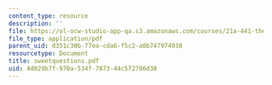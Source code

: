 ```yaml
---
content_type: resource
description: ''
file: https://ol-ocw-studio-app-qa.s3.amazonaws.com/courses/21a-441-the-conquest-of-america-spring-2004/4d029b7f970a534f787344c572786d38_sweetquestions.pdf
file_type: application/pdf
parent_uid: d351c30b-77ea-cda6-f5c2-a0b747974938
resourcetype: Document
title: sweetquestions.pdf
uid: 4d029b7f-970a-534f-7873-44c572786d38
---
```

